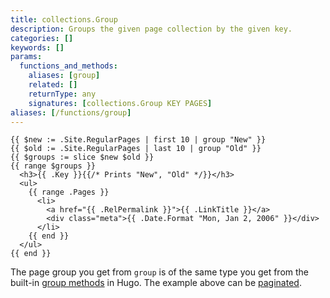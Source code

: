 ```yaml
---
title: collections.Group
description: Groups the given page collection by the given key.
categories: []
keywords: []
params:
  functions_and_methods:
    aliases: [group]
    related: []
    returnType: any
    signatures: [collections.Group KEY PAGES]
aliases: [/functions/group]
---
```


```go-html-template
{{ $new := .Site.RegularPages | first 10 | group "New" }}
{{ $old := .Site.RegularPages | last 10 | group "Old" }}
{{ $groups := slice $new $old }}
{{ range $groups }}
  <h3>{{ .Key }}{{/* Prints "New", "Old" */}}</h3>
  <ul>
    {{ range .Pages }}
      <li>
        <a href="{{ .RelPermalink }}">{{ .LinkTitle }}</a>
        <div class="meta">{{ .Date.Format "Mon, Jan 2, 2006" }}</div>
      </li>
    {{ end }}
  </ul>
{{ end }}
```

The page group you get from `group` is of the same type you get from the built-in [group methods](/quick-reference/page-collections/#group) in Hugo. The example above can be [paginated](/templates/pagination/).
